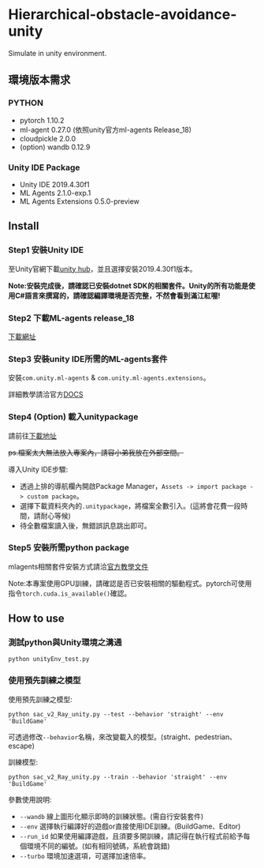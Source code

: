 # Hierarchical-obstacle-avoidance-unity
Simulate in unity environment.

## 環境版本需求
### PYTHON
* pytorch 1.10.2
* ml-agent 0.27.0 (依照unity官方ml-agents Release_18)
* cloudpickle 2.0.0
* (option) wandb 0.12.9
### Unity IDE Package
* Unity IDE 2019.4.30f1
* ML Agents 2.1.0-exp.1
* ML Agents Extensions 0.5.0-preview

## Install
### Step1 安裝Unity IDE
至Unity官網下載[unity hub](https://unity3d.com/cn/get-unity/download "Title")，並且選擇安裝2019.4.30f1版本。

**Note:安裝完成後，請確認已安裝dotnet SDK的相關套件。Unity的所有功能是使用C#語言來撰寫的，請確認編譯環境是否完整，不然會看到滿江紅喔!**
### Step2 下載ML-agents release_18
[下載網址](https://github.com/Unity-Technologies/ml-agents/tree/release_18 "Title")
### Step3 安裝unity IDE所需的ML-agents套件
安裝`com.unity.ml-agents` & `com.unity.ml-agents.extensions`。

詳細教學請洽官方[DOCS](https://github.com/Unity-Technologies/ml-agents/blob/release_18/docs/Installation.md "Title")
### Step4 (Option) 載入unitypackage
請前往[下載地址](https://reurl.cc/yQaGgM "Title")

~~ps.檔案太大無法放入專案內，請容小弟我放在外部空間。~~

導入Unity IDE步驟:
* 透過上排的導航欄內開啟Package Manager，`Assets -> import package -> custom package`。
* 選擇下載資料夾內的`.unitypackage`，將檔案全數引入。(這將會花費一段時間，請耐心等候)
* 待全數檔案讀入後，無錯誤訊息跳出即可。

### Step5 安裝所需python package
mlagents相關套件安裝方式請洽[官方教學文件](https://github.com/Unity-Technologies/ml-agents/blob/release_18/docs/Installation.md "Title")

Note:本專案使用GPU訓練，請確認是否已安裝相關的驅動程式。pytorch可使用指令`torch.cuda.is_available()`確認。
## How to use
### 測試python與Unity環境之溝通
`python unityEnv_test.py`

### 使用預先訓練之模型
使用預先訓練之模型:

`python sac_v2_Ray_unity.py --test --behavior 'straight' --env 'BuildGame'`

可透過修改`--behavior`名稱，來改變載入的模型。(straight、pedestrian、escape)

訓練模型:

`python sac_v2_Ray_unity.py --train --behavior 'straight' --env 'BuildGame'`

參數使用說明:
* `--wandb` 線上圖形化顯示即時的訓練狀態。(需自行安裝套件)
* `--env` 選擇執行編譯好的遊戲or直接使用IDE訓練。(BuildGame、Editor)
* `--run_id` 如果使用編譯遊戲，且須要多開訓練，請記得在執行程式前給予每個環境不同的編號。(如有相同號碼，系統會跳錯)
* `--turbo` 環境加速選項，可選擇加速倍率。
